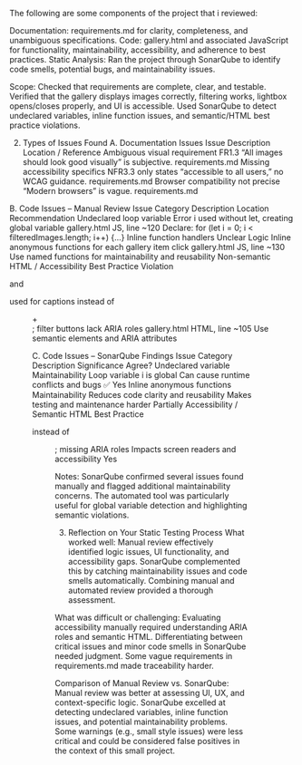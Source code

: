 
The following are some components of the project that i reviewed:

Documentation: requirements.md for clarity, completeness, and unambiguous specifications.
Code: gallery.html and associated JavaScript for functionality, maintainability, accessibility, and adherence to best practices.
Static Analysis: Ran the project through SonarQube to identify code smells, potential bugs, and maintainability issues.

Scope:
Checked that requirements are complete, clear, and testable.
Verified that the gallery displays images correctly, filtering works, lightbox opens/closes properly, and UI is accessible.
Used SonarQube to detect undeclared variables, inline function issues, and semantic/HTML best practice violations.

2. Types of Issues Found
A. Documentation Issues
Issue	Description	Location / Reference
Ambiguous visual requirement	FR1.3 “All images should look good visually” is subjective.	requirements.md
Missing accessibility specifics	NFR3.3 only states “accessible to all users,” no WCAG guidance.	requirements.md
Browser compatibility not precise	“Modern browsers” is vague.	requirements.md

B. Code Issues – Manual Review
Issue	Category	Description	Location	Recommendation
Undeclared loop variable	Error	i used without let, creating global variable	gallery.html JS, line ~120	Declare: for (let i = 0; i < filteredImages.length; i++) {...}
Inline function handlers	Unclear Logic	Inline anonymous functions for each gallery item click	gallery.html JS, line ~130	Use named functions for maintainability and reusability
Non-semantic HTML / Accessibility	Best Practice Violation	<div> and <p> used for captions instead of <figure> + <figcaption>; filter buttons lack ARIA roles	gallery.html HTML, line ~105	Use semantic elements and ARIA attributes

C. Code Issues – SonarQube Findings
Issue	Category	Description	Significance	Agree?
Undeclared variable	Maintainability	Loop variable i is global	Can cause runtime conflicts and bugs	✅ Yes
Inline anonymous functions	Maintainability	Reduces code clarity and reusability	Makes testing and maintenance harder Partially
Accessibility / Semantic HTML	Best Practice	<div> instead of <figure>; missing ARIA roles	Impacts screen readers and accessibility	Yes


Notes:
SonarQube confirmed several issues found manually and flagged additional maintainability concerns.
The automated tool was particularly useful for global variable detection and highlighting semantic violations.


3. Reflection on Your Static Testing Process
What worked well:
Manual review effectively identified logic issues, UI functionality, and accessibility gaps.
SonarQube complemented this by catching maintainability issues and code smells automatically.
Combining manual and automated review provided a thorough assessment.


What was difficult or challenging:
Evaluating accessibility manually required understanding ARIA roles and semantic HTML.
Differentiating between critical issues and minor code smells in SonarQube needed judgment.
Some vague requirements in requirements.md made traceability harder.


Comparison of Manual Review vs. SonarQube:
Manual review was better at assessing UI, UX, and context-specific logic.
SonarQube excelled at detecting undeclared variables, inline function issues, and potential maintainability problems.
Some warnings (e.g., small style issues) were less critical and could be considered false positives in the context of this small project.
